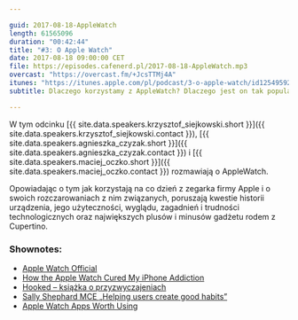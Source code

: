 ```yaml
---

guid: 2017-08-18-AppleWatch
length: 61565096
duration: "00:42:44"
title: "#3: O Apple Watch"
date: 2017-08-18 09:00:00 CET
file: https://episodes.cafenerd.pl/2017-08-18-AppleWatch.mp3
overcast: "https://overcast.fm/+JcsTTMj4A"
itunes: "https://itunes.apple.com/pl/podcast/3-o-apple-watch/id1254959267?i=1000391339824"
subtitle: Dlaczego korzystamy z AppleWatch? Dlaczego jest on tak popularny? Czy jest on wielkim rozczarowaniem?

---
```


W tym odcinku [{{ site.data.speakers.krzysztof_siejkowski.short }}]({{ site.data.speakers.krzysztof_siejkowski.contact }}), [{{ site.data.speakers.agnieszka_czyzak.short }}]({{ site.data.speakers.agnieszka_czyzak.contact }}) i [{{ site.data.speakers.maciej_oczko.short }}]({{ site.data.speakers.maciej_oczko.contact }}) rozmawiają o AppleWatch.

Opowiadając o tym jak korzystają na co dzień z zegarka firmy Apple i o swoich rozczarowaniach z nim związanych, poruszają kwestie historii urządzenia, jego użyteczności, wyglądu, zagadnień i trudności technologicznych oraz największych plusów i minusów gadżetu rodem z Cupertino.

### Shownotes:
  * [Apple Watch Official](https://www.apple.com/watch/)
  * [How the Apple Watch Cured My iPhone Addiction](https://medium.com/behavior-design/how-the-apple-watch-cured-by-iphone-addiction-e57cd7217039)
  * [Hooked – książka o przyzwyczajeniach](https://www.nirandfar.com/hooked)
  * [Sally Shephard MCE „Helping users create good habits”](https://www.youtube.com/watch?v=oIjd7XVgc2k)
  * [Apple Watch Apps Worth Using](https://siejkowski.net/watch-apps-worth-using)

